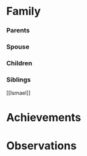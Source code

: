 


# Family
### Parents 
### Spouse
### Children 
### Siblings
[[Ismael]]


# Achievements 

# Observations


